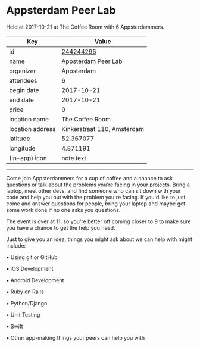 # Appsterdam Peer Lab
Held at 2017-10-21 at The Coffee Room with 6 Appsterdammers.
        
|Key|Value
|---|---|
|id|[244244295](https://www.meetup.com/appsterdam/events/244244295/)|
|name|Appsterdam Peer Lab|
|organizer|Appsterdam|
|attendees|6|
|begin date|2017-10-21|
|end date|2017-10-21|
|price|0|
|location name|The Coffee Room|
|location address|Kinkerstraat 110, Amsterdam|
|latitude|52.367077|
|longitude|4.871191|
|(in-app) icon|note.text|

---

Come join Appsterdammers for a cup of coffee and a chance to ask questions or talk about the problems you're facing in your projects. Bring a laptop, meet other devs, and find someone who can sit down with your code and help you out with the problem you're facing. If you'd like to just come and answer questions for people, bring your laptop and maybe get some work done if no one asks you questions.

The event is over at 11, so you're better off coming closer to 9 to make sure you have a chance to get the help you need.

Just to give you an idea, things you might ask about we can help with might include:

• Using git or GitHub

• iOS Development

• Android Development

• Ruby on Rails

• Python/Django

• Unit Testing

• Swift

• Other app-making things your peers can help you with


